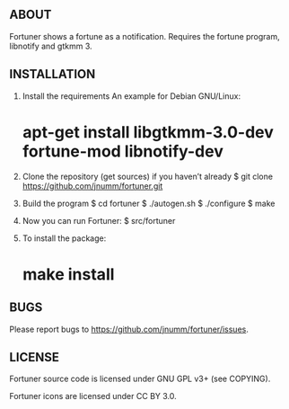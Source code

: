 ABOUT
------
Fortuner shows a fortune as a notification. Requires the fortune
program, libnotify and gtkmm 3.

INSTALLATION
-------------
1) Install the requirements
   An example for Debian GNU/Linux:
   # apt-get install libgtkmm-3.0-dev fortune-mod libnotify-dev

2) Clone the repository (get sources) if you haven’t already
   $ git clone https://github.com/jnumm/fortuner.git

3) Build the program
   $ cd fortuner
   $ ./autogen.sh
   $ ./configure
   $ make

3) Now you can run Fortuner:
   $ src/fortuner

4) To install the package:
   # make install

BUGS
-----
Please report bugs to https://github.com/jnumm/fortuner/issues.

LICENSE
--------
Fortuner source code is licensed under GNU GPL v3+ (see COPYING).

Fortuner icons are licensed under CC BY 3.0.
